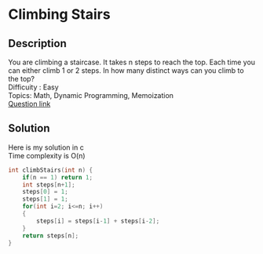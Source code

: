 # Climbing Stairs

## Description
You are climbing a staircase. It takes n steps to reach the top.
Each time you can either climb 1 or 2 steps. In how many distinct ways can you climb to the top?
<br>Difficuity : Easy
<br>Topics: Math, Dynamic Programming, Memoization
<br>[Question link](https://leetcode.com/problems/climbing-stairs/description/)

## Solution
Here is my solution in c
<br>Time complexity is O(n)
```C
int climbStairs(int n) {
    if(n == 1) return 1;
    int steps[n+1];
    steps[0] = 1;
    steps[1] = 1;
    for(int i=2; i<=n; i++)
    {
        steps[i] = steps[i-1] + steps[i-2];
    }
    return steps[n];
}
```
